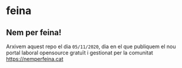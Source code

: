 # feina

## Nem per feina!

Arxivem aquest repo el dia `05/11/2020`, dia en el que publiquem el nou portal laboral opensource gratuït i gestionat per la comunitat https://nemperfeina.cat
